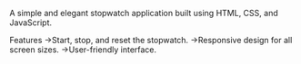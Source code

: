 A simple and elegant stopwatch application built using HTML, CSS, and JavaScript.

Features
->Start, stop, and reset the stopwatch.
->Responsive design for all screen sizes.
->User-friendly interface.
